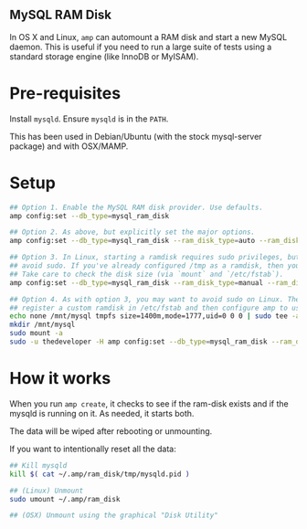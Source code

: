 ## MySQL RAM Disk

In OS X and Linux, `amp` can automount a RAM disk and start a new MySQL
daemon.  This is useful if you need to run a large suite of tests using a
standard storage engine (like InnoDB or MyISAM).

# Pre-requisites

Install `mysqld`. Ensure `mysqld` is in the `PATH`.

This has been used in Debian/Ubuntu (with the stock mysql-server package)
and with OSX/MAMP.

# Setup

```bash
## Option 1. Enable the MySQL RAM disk provider. Use defaults.
amp config:set --db_type=mysql_ram_disk

## Option 2. As above, but explicitly set the major options.
amp config:set --db_type=mysql_ram_disk --ram_disk_type=auto --ram_disk_dir=/home/myuser/.amp/ram_disk --ram_disk_size=500

## Option 3. In Linux, starting a ramdisk requires sudo privileges, but you may want to
## avoid sudo. If you've already configured /tmp as a ramdisk, then you can use that instead.
## Take care to check the disk size (via `mount` and `/etc/fstab`).
amp config:set --db_type=mysql_ram_disk --ram_disk_type=manual --ram_disk_dir=/tmp/amp_ram_disk

## Option 4. As with option 3, you may want to avoid sudo on Linux. The administrator can
## register a custom ramdisk in /etc/fstab and then configure amp to use that.
echo none /mnt/mysql tmpfs size=1400m,mode=1777,uid=0 0 0 | sudo tee -a /etc/fstab
mkdir /mnt/mysql
sudo mount -a
sudo -u thedeveloper -H amp config:set --db_type=mysql_ram_disk --ram_disk_type=manual --ram_disk_dir=/mnt/mysql
```

# How it works

When you run `amp create`, it checks to see if the ram-disk exists
and if the mysqld is running on it. As needed, it starts both.

The data will be wiped after rebooting or unmounting.

If you want to intentionally reset all the data:

```bash
## Kill mysqld
kill $( cat ~/.amp/ram_disk/tmp/mysqld.pid )

## (Linux) Unmount
sudo umount ~/.amp/ram_disk

## (OSX) Unmount using the graphical "Disk Utility"
```
